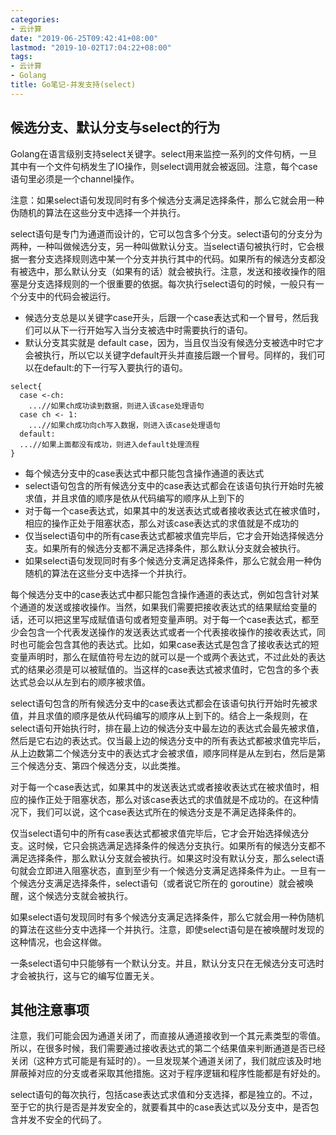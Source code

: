 ```yaml
---
categories:
- 云计算
date: "2019-06-25T09:42:41+08:00"
lastmod: "2019-10-02T17:04:22+08:00"
tags:
- 云计算
- Golang
title: Go笔记-并发支持(select)
---
```


## 候选分支、默认分支与select的行为 ##

Golang在语言级别支持select关键字。select用来监控一系列的文件句柄，一旦其中有一个文件句柄发生了IO操作，则select调用就会被返回。注意，每个case语句里必须是一个channel操作。

注意：如果select语句发现同时有多个候选分支满足选择条件，那么它就会用一种伪随机的算法在这些分支中选择一个并执行。

select语句是专门为通道而设计的，它可以包含多个分支。select语句的分支分为两种，一种叫做候选分支，另一种叫做默认分支。当select语句被执行时，它会根据一套分支选择规则选中某一个分支并执行其中的代码。如果所有的候选分支都没有被选中，那么默认分支（如果有的话）就会被执行。注意，发送和接收操作的阻塞是分支选择规则的一个很重要的依据。每次执行select语句的时候，一般只有一个分支中的代码会被运行。

* 候选分支总是以关键字case开头，后跟一个case表达式和一个冒号，然后我们可以从下一行开始写入当分支被选中时需要执行的语句。
* 默认分支其实就是 default case，因为，当且仅当没有候选分支被选中时它才会被执行，所以它以关键字default开头并直接后跟一个冒号。同样的，我们可以在default:的下一行写入要执行的语句。

```
select{
  case <-ch:
    ...//如果ch成功读到数据，则进入该case处理语句
  case ch <- 1:
    ...//如果ch成功向ch写入数据，则进入该case处理语句
  default:
  ...//如果上面都没有成功，则进入default处理流程
}
```

* 每个候选分支中的case表达式中都只能包含操作通道的表达式
* select语句包含的所有候选分支中的case表达式都会在该语句执行开始时先被求值，并且求值的顺序是依从代码编写的顺序从上到下的
* 对于每一个case表达式，如果其中的发送表达式或者接收表达式在被求值时，相应的操作正处于阻塞状态，那么对该case表达式的求值就是不成功的
* 仅当select语句中的所有case表达式都被求值完毕后，它才会开始选择候选分支。如果所有的候选分支都不满足选择条件，那么默认分支就会被执行。
* 如果select语句发现同时有多个候选分支满足选择条件，那么它就会用一种伪随机的算法在这些分支中选择一个并执行。

每个候选分支中的case表达式中都只能包含操作通道的表达式，例如包含针对某个通道的发送或接收操作。当然，如果我们需要把接收表达式的结果赋给变量的话，还可以把这里写成赋值语句或者短变量声明。对于每一个case表达式，都至少会包含一个代表发送操作的发送表达式或者一个代表接收操作的接收表达式，同时也可能会包含其他的表达式。比如，如果case表达式是包含了接收表达式的短变量声明时，那么在赋值符号左边的就可以是一个或两个表达式，不过此处的表达式的结果必须是可以被赋值的。当这样的case表达式被求值时，它包含的多个表达式总会以从左到右的顺序被求值。

select语句包含的所有候选分支中的case表达式都会在该语句执行开始时先被求值，并且求值的顺序是依从代码编写的顺序从上到下的。结合上一条规则，在select语句开始执行时，排在最上边的候选分支中最左边的表达式会最先被求值，然后是它右边的表达式。仅当最上边的候选分支中的所有表达式都被求值完毕后，从上边数第二个候选分支中的表达式才会被求值，顺序同样是从左到右，然后是第三个候选分支、第四个候选分支，以此类推。

对于每一个case表达式，如果其中的发送表达式或者接收表达式在被求值时，相应的操作正处于阻塞状态，那么对该case表达式的求值就是不成功的。在这种情况下，我们可以说，这个case表达式所在的候选分支是不满足选择条件的。

仅当select语句中的所有case表达式都被求值完毕后，它才会开始选择候选分支。这时候，它只会挑选满足选择条件的候选分支执行。如果所有的候选分支都不满足选择条件，那么默认分支就会被执行。如果这时没有默认分支，那么select语句就会立即进入阻塞状态，直到至少有一个候选分支满足选择条件为止。一旦有一个候选分支满足选择条件，select语句（或者说它所在的 goroutine）就会被唤醒，这个候选分支就会被执行。

如果select语句发现同时有多个候选分支满足选择条件，那么它就会用一种伪随机的算法在这些分支中选择一个并执行。注意，即使select语句是在被唤醒时发现的这种情况，也会这样做。

一条select语句中只能够有一个默认分支。并且，默认分支只在无候选分支可选时才会被执行，这与它的编写位置无关。

## 其他注意事项 ##

注意，我们可能会因为通道关闭了，而直接从通道接收到一个其元素类型的零值。所以，在很多时候，我们需要通过接收表达式的第二个结果值来判断通道是否已经关闭（这种方式可能是有延时的）。一旦发现某个通道关闭了，我们就应该及时地屏蔽掉对应的分支或者采取其他措施。这对于程序逻辑和程序性能都是有好处的。

select语句的每次执行，包括case表达式求值和分支选择，都是独立的。不过，至于它的执行是否是并发安全的，就要看其中的case表达式以及分支中，是否包含并发不安全的代码了。
